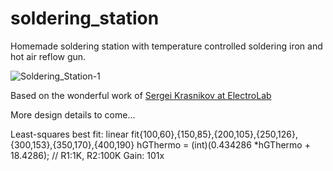 # soldering_station
Homemade soldering station with temperature controlled soldering iron and hot air reflow gun.


![Soldering_Station-1](https://user-images.githubusercontent.com/7981384/115946931-7e88b100-a492-11eb-9fc8-f2b6f6e148d0.png)

Based on the wonderful work of [Sergei Krasnikov at ElectroLab](http://e1ectro.blogspot.com/2017/02/diy-desoldering-station-for-25.html "DIY (de)soldering station for $25")

More design details to come...


Least-squares best fit:
linear fit{100,60},{150,85},{200,105},{250,126},{300,153},{350,170},{400,190}
hGThermo = (int)(0.434286 *hGThermo + 18.4286);  // R1:1K,  R2:100K  Gain: 101x